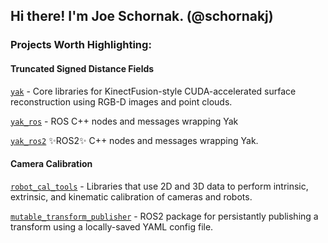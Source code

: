 ## Hi there! I'm Joe Schornak. (@schornakj)

### Projects Worth Highlighting:

#### Truncated Signed Distance Fields

[`yak`](https://github.com/ros-industrial/yak) - Core libraries for KinectFusion-style CUDA-accelerated surface reconstruction using RGB-D images and point clouds.

[`yak_ros`](https://github.com/ros-industrial/yak_ros) - ROS C++ nodes and messages wrapping Yak

[`yak_ros2`](https://github.com/ros-industrial/yak_ros2) ✨ROS2✨ C++ nodes and messages wrapping Yak.

#### Camera Calibration

[`robot_cal_tools`](https://github.com/Jmeyer1292/robot_cal_tools) - Libraries that use 2D and 3D data to perform intrinsic, extrinsic, and kinematic calibration of cameras and robots.

[`mutable_transform_publisher`](https://github.com/schornakj/mutable_transform_publisher/tree/feature/ros2) - ROS2 package for persistantly publishing a transform using a locally-saved YAML config file.


